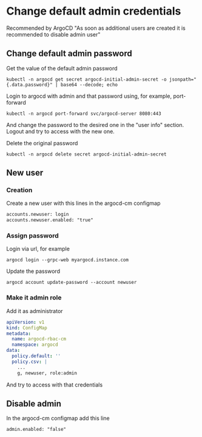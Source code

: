 # Change default admin credentials

Recommended by ArgoCD
"As soon as additional users are created it is recommended to disable admin user"

## Change default admin password

Get the value of the default admin password

```shell
kubectl -n argocd get secret argocd-initial-admin-secret -o jsonpath="{.data.password}" | base64 --decode; echo
```

Login to argocd with admin and that password using, for example, port-forward

```shell
kubectl -n argocd port-forward svc/argocd-server 8080:443
```

And change the password to the desired one in the "user info" section. Logout and try to access with the new one.

Delete the original password

```shell
kubectl -n argocd delete secret argocd-initial-admin-secret
```

## New user

### Creation

Create a new user with this lines in the argocd-cm configmap

```txt
accounts.newuser: login
accounts.newuser.enabled: "true"
```

### Assign password

Login via url, for example

```shell
argocd login --grpc-web myargocd.instance.com
```

Update the password

```shell
argocd account update-password --account newuser
```

### Make it admin role

Add it as administrator

```yaml
apiVersion: v1
kind: ConfigMap
metadata:
  name: argocd-rbac-cm
  namespace: argocd
data:
  policy.default: ''
  policy.csv: |
    ...
    g, newuser, role:admin

```

And try to access with that credentials

## Disable admin

In the argocd-cm configmap add this line

```txt
admin.enabled: "false"
```
